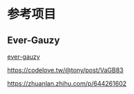 # 参考项目

## Ever-Gauzy

[ever-gauzy](https://github.com/ever-co/ever-gauzy)

<https://codelove.tw/@tony/post/VaGB83>

<https://zhuanlan.zhihu.com/p/644261602>
